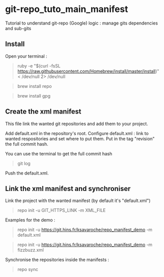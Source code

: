 # git-repo_tuto_main_manifest
Tutorial to understand git-repo (Google) logic : manage gits dependencies and sub-gits

## Install
Open your terminal :

> ruby -e "$(curl -fsSL https://raw.githubusercontent.com/Homebrew/install/master/install)" < /dev/null 2> /dev/null

> brew install repo

> brew install gpg


## Create the xml manifest

This file link the wanted git repositories and add them to your project.

Add default.xml in the repository's root.
Configure default.xml : link to wanted respositories and set where to put them.
Put in the tag "revision" the full commit hash.

You can use the terminal to get the full commit hash

> git log

Push the default.xml.

## Link the xml manifest and synchroniser

Link the project with the wanted manifest (by default it's "default.xml")

> repo init -u GIT_HTTPS_LINK -m XML_FILE

Examples for the demo :

> repo init -u https://git.hins.fr/ksavaroche/repo_manifest_demo -m default.xml

> repo init -u https://git.hins.fr/ksavaroche/repo_manifest_demo -m fizzbuzz.xml

Synchronise the repositories inside the manifests :

> repo sync
